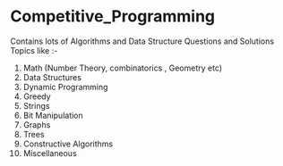 # Competitive_Programming
Contains lots of Algorithms and Data Structure Questions and Solutions
Topics like :-
1) Math (Number Theory, combinatorics , Geometry etc)
2) Data Structures
3) Dynamic Programming
4) Greedy
5) Strings
6) Bit Manipulation
7) Graphs
8) Trees
9) Constructive Algorithms
10) Miscellaneous
